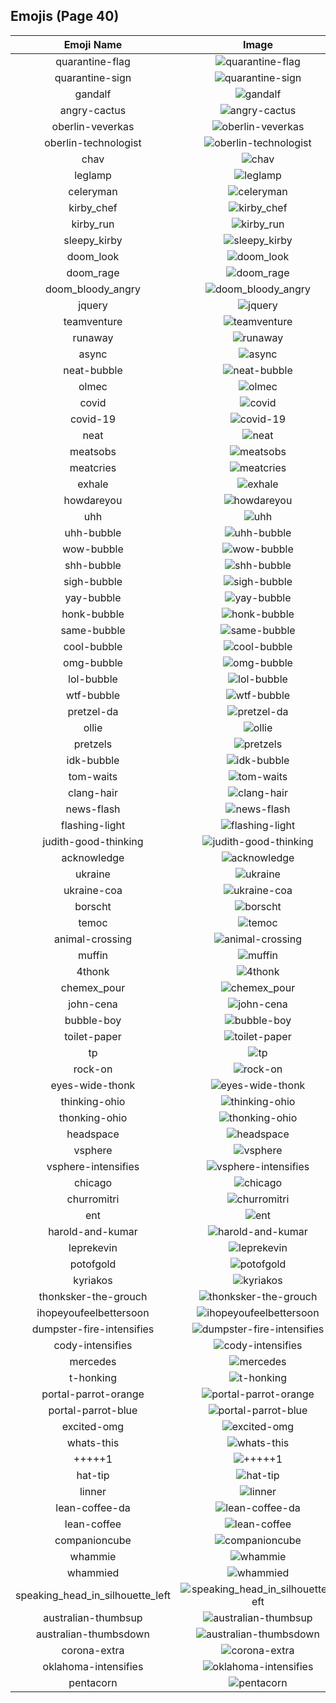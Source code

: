 
## Emojis (Page 40)
|Emoji Name|Image|
| :-: | :-: |
|quarantine-flag| ![quarantine-flag](/output/quarantine-flag.png)|
|quarantine-sign| ![quarantine-sign](/output/quarantine-sign.gif)|
|gandalf| ![gandalf](/output/gandalf.png)|
|angry-cactus| ![angry-cactus](/output/angry-cactus.gif)|
|oberlin-veverkas| ![oberlin-veverkas](/output/oberlin-veverkas.png)|
|oberlin-technologist| ![oberlin-technologist](/output/oberlin-technologist.png)|
|chav| ![chav](/output/chav.png)|
|leglamp| ![leglamp](/output/leglamp.jpg)|
|celeryman| ![celeryman](/output/celeryman.gif)|
|kirby_chef| ![kirby_chef](/output/kirby_chef.gif)|
|kirby_run| ![kirby_run](/output/kirby_run.gif)|
|sleepy_kirby| ![sleepy_kirby](/output/sleepy_kirby.gif)|
|doom_look| ![doom_look](/output/doom_look.gif)|
|doom_rage| ![doom_rage](/output/doom_rage.gif)|
|doom_bloody_angry| ![doom_bloody_angry](/output/doom_bloody_angry.png)|
|jquery| ![jquery](/output/jquery.jpg)|
|teamventure| ![teamventure](/output/teamventure.gif)|
|runaway| ![runaway](/output/runaway.gif)|
|async| ![async](/output/async)|
|neat-bubble| ![neat-bubble](/output/neat-bubble.gif)|
|olmec| ![olmec](/output/olmec.jpg)|
|covid| ![covid](/output/covid)|
|covid-19| ![covid-19](/output/covid-19)|
|neat| ![neat](/output/neat.png)|
|meatsobs| ![meatsobs](/output/meatsobs.png)|
|meatcries| ![meatcries](/output/meatcries.png)|
|exhale| ![exhale](/output/exhale.png)|
|howdareyou| ![howdareyou](/output/howdareyou.png)|
|uhh| ![uhh](/output/uhh.gif)|
|uhh-bubble| ![uhh-bubble](/output/uhh-bubble)|
|wow-bubble| ![wow-bubble](/output/wow-bubble.gif)|
|shh-bubble| ![shh-bubble](/output/shh-bubble.gif)|
|sigh-bubble| ![sigh-bubble](/output/sigh-bubble.gif)|
|yay-bubble| ![yay-bubble](/output/yay-bubble.gif)|
|honk-bubble| ![honk-bubble](/output/honk-bubble.gif)|
|same-bubble| ![same-bubble](/output/same-bubble.gif)|
|cool-bubble| ![cool-bubble](/output/cool-bubble.gif)|
|omg-bubble| ![omg-bubble](/output/omg-bubble.gif)|
|lol-bubble| ![lol-bubble](/output/lol-bubble.gif)|
|wtf-bubble| ![wtf-bubble](/output/wtf-bubble.gif)|
|pretzel-da| ![pretzel-da](/output/pretzel-da.png)|
|ollie| ![ollie](/output/ollie.jpg)|
|pretzels| ![pretzels](/output/pretzels.png)|
|idk-bubble| ![idk-bubble](/output/idk-bubble.gif)|
|tom-waits| ![tom-waits](/output/tom-waits.png)|
|clang-hair| ![clang-hair](/output/clang-hair.png)|
|news-flash| ![news-flash](/output/news-flash.gif)|
|flashing-light| ![flashing-light](/output/flashing-light.gif)|
|judith-good-thinking| ![judith-good-thinking](/output/judith-good-thinking.png)|
|acknowledge| ![acknowledge](/output/acknowledge.png)|
|ukraine| ![ukraine](/output/ukraine.png)|
|ukraine-coa| ![ukraine-coa](/output/ukraine-coa.png)|
|borscht| ![borscht](/output/borscht.gif)|
|temoc| ![temoc](/output/temoc.png)|
|animal-crossing| ![animal-crossing](/output/animal-crossing.png)|
|muffin| ![muffin](/output/muffin.png)|
|4thonk| ![4thonk](/output/4thonk.png)|
|chemex_pour| ![chemex_pour](/output/chemex_pour.gif)|
|john-cena| ![john-cena](/output/john-cena.png)|
|bubble-boy| ![bubble-boy](/output/bubble-boy.png)|
|toilet-paper| ![toilet-paper](/output/toilet-paper.png)|
|tp| ![tp](/output/tp)|
|rock-on| ![rock-on](/output/rock-on.gif)|
|eyes-wide-thonk| ![eyes-wide-thonk](/output/eyes-wide-thonk.gif)|
|thinking-ohio| ![thinking-ohio](/output/thinking-ohio.gif)|
|thonking-ohio| ![thonking-ohio](/output/thonking-ohio.png)|
|headspace| ![headspace](/output/headspace.png)|
|vsphere| ![vsphere](/output/vsphere.png)|
|vsphere-intensifies| ![vsphere-intensifies](/output/vsphere-intensifies.gif)|
|chicago| ![chicago](/output/chicago.png)|
|churromitri| ![churromitri](/output/churromitri.png)|
|ent| ![ent](/output/ent.png)|
|harold-and-kumar| ![harold-and-kumar](/output/harold-and-kumar.jpg)|
|leprekevin| ![leprekevin](/output/leprekevin.png)|
|potofgold| ![potofgold](/output/potofgold.png)|
|kyriakos| ![kyriakos](/output/kyriakos.jpg)|
|thonksker-the-grouch| ![thonksker-the-grouch](/output/thonksker-the-grouch)|
|ihopeyoufeelbettersoon| ![ihopeyoufeelbettersoon](/output/ihopeyoufeelbettersoon)|
|dumpster-fire-intensifies| ![dumpster-fire-intensifies](/output/dumpster-fire-intensifies.gif)|
|cody-intensifies| ![cody-intensifies](/output/cody-intensifies.gif)|
|mercedes| ![mercedes](/output/mercedes.png)|
|t-honking| ![t-honking](/output/t-honking.gif)|
|portal-parrot-orange| ![portal-parrot-orange](/output/portal-parrot-orange.gif)|
|portal-parrot-blue| ![portal-parrot-blue](/output/portal-parrot-blue.gif)|
|excited-omg| ![excited-omg](/output/excited-omg.gif)|
|whats-this| ![whats-this](/output/whats-this.png)|
|+++++1| ![+++++1](/output/+++++1.png)|
|hat-tip| ![hat-tip](/output/hat-tip.gif)|
|linner| ![linner](/output/linner)|
|lean-coffee-da| ![lean-coffee-da](/output/lean-coffee-da.png)|
|lean-coffee| ![lean-coffee](/output/lean-coffee.png)|
|companioncube| ![companioncube](/output/companioncube.png)|
|whammie| ![whammie](/output/whammie.gif)|
|whammied| ![whammied](/output/whammied.gif)|
|speaking_head_in_silhouette_left| ![speaking_head_in_silhouette_left](/output/speaking_head_in_silhouette_left.png)|
|australian-thumbsup| ![australian-thumbsup](/output/australian-thumbsup.png)|
|australian-thumbsdown| ![australian-thumbsdown](/output/australian-thumbsdown.png)|
|corona-extra| ![corona-extra](/output/corona-extra.png)|
|oklahoma-intensifies| ![oklahoma-intensifies](/output/oklahoma-intensifies.gif)|
|pentacorn| ![pentacorn](/output/pentacorn.jpg)|